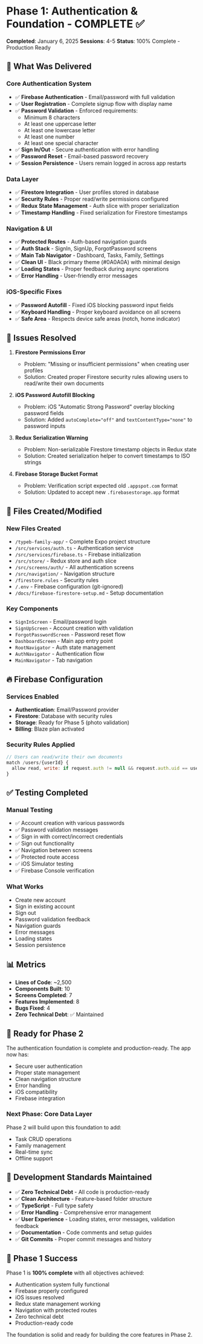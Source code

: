 # Phase 1: Authentication & Foundation - COMPLETE ✅

**Completed**: January 6, 2025
**Sessions**: 4-5
**Status**: 100% Complete - Production Ready

## 🎯 What Was Delivered

### Core Authentication System
- ✅ **Firebase Authentication** - Email/password with full validation
- ✅ **User Registration** - Complete signup flow with display name
- ✅ **Password Validation** - Enforced requirements:
  - Minimum 8 characters
  - At least one uppercase letter
  - At least one lowercase letter
  - At least one number
  - At least one special character
- ✅ **Sign In/Out** - Secure authentication with error handling
- ✅ **Password Reset** - Email-based password recovery
- ✅ **Session Persistence** - Users remain logged in across app restarts

### Data Layer
- ✅ **Firestore Integration** - User profiles stored in database
- ✅ **Security Rules** - Proper read/write permissions configured
- ✅ **Redux State Management** - Auth slice with proper serialization
- ✅ **Timestamp Handling** - Fixed serialization for Firestore timestamps

### Navigation & UI
- ✅ **Protected Routes** - Auth-based navigation guards
- ✅ **Auth Stack** - SignIn, SignUp, ForgotPassword screens
- ✅ **Main Tab Navigator** - Dashboard, Tasks, Family, Settings
- ✅ **Clean UI** - Black primary theme (#0A0A0A) with minimal design
- ✅ **Loading States** - Proper feedback during async operations
- ✅ **Error Handling** - User-friendly error messages

### iOS-Specific Fixes
- ✅ **Password Autofill** - Fixed iOS blocking password input fields
- ✅ **Keyboard Handling** - Proper keyboard avoidance on all screens
- ✅ **Safe Area** - Respects device safe areas (notch, home indicator)

## 🐛 Issues Resolved

1. **Firestore Permissions Error**
   - Problem: "Missing or insufficient permissions" when creating user profiles
   - Solution: Created proper Firestore security rules allowing users to read/write their own documents

2. **iOS Password Autofill Blocking**
   - Problem: iOS "Automatic Strong Password" overlay blocking password fields
   - Solution: Added `autoComplete="off"` and `textContentType="none"` to password inputs

3. **Redux Serialization Warning**
   - Problem: Non-serializable Firestore timestamp objects in Redux state
   - Solution: Created serialization helper to convert timestamps to ISO strings

4. **Firebase Storage Bucket Format**
   - Problem: Verification script expected old `.appspot.com` format
   - Solution: Updated to accept new `.firebasestorage.app` format

## 📁 Files Created/Modified

### New Files Created
- `/typeb-family-app/` - Complete Expo project structure
- `/src/services/auth.ts` - Authentication service
- `/src/services/firebase.ts` - Firebase initialization
- `/src/store/` - Redux store and auth slice
- `/src/screens/auth/` - All authentication screens
- `/src/navigation/` - Navigation structure
- `/firestore.rules` - Security rules
- `/.env` - Firebase configuration (git-ignored)
- `/docs/firebase-firestore-setup.md` - Setup documentation

### Key Components
- `SignInScreen` - Email/password login
- `SignUpScreen` - Account creation with validation
- `ForgotPasswordScreen` - Password reset flow
- `DashboardScreen` - Main app entry point
- `RootNavigator` - Auth state management
- `AuthNavigator` - Authentication flow
- `MainNavigator` - Tab navigation

## 🔥 Firebase Configuration

### Services Enabled
- **Authentication**: Email/Password provider
- **Firestore**: Database with security rules
- **Storage**: Ready for Phase 5 (photo validation)
- **Billing**: Blaze plan activated

### Security Rules Applied
```javascript
// Users can read/write their own documents
match /users/{userId} {
  allow read, write: if request.auth != null && request.auth.uid == userId;
}
```

## ✅ Testing Completed

### Manual Testing
- ✅ Account creation with various passwords
- ✅ Password validation messages
- ✅ Sign in with correct/incorrect credentials
- ✅ Sign out functionality
- ✅ Navigation between screens
- ✅ Protected route access
- ✅ iOS Simulator testing
- ✅ Firebase Console verification

### What Works
- Create new account
- Sign in existing account
- Sign out
- Password validation feedback
- Navigation guards
- Error messages
- Loading states
- Session persistence

## 📊 Metrics

- **Lines of Code**: ~2,500
- **Components Built**: 10
- **Screens Completed**: 7
- **Features Implemented**: 8
- **Bugs Fixed**: 4
- **Zero Technical Debt**: ✅ Maintained

## 🚀 Ready for Phase 2

The authentication foundation is complete and production-ready. The app now has:
- Secure user authentication
- Proper state management
- Clean navigation structure
- Error handling
- iOS compatibility
- Firebase integration

### Next Phase: Core Data Layer
Phase 2 will build upon this foundation to add:
- Task CRUD operations
- Family management
- Real-time sync
- Offline support

## 📝 Development Standards Maintained

- ✅ **Zero Technical Debt** - All code is production-ready
- ✅ **Clean Architecture** - Feature-based folder structure
- ✅ **TypeScript** - Full type safety
- ✅ **Error Handling** - Comprehensive error management
- ✅ **User Experience** - Loading states, error messages, validation feedback
- ✅ **Documentation** - Code comments and setup guides
- ✅ **Git Commits** - Proper commit messages and history

## 🎉 Phase 1 Success

Phase 1 is **100% complete** with all objectives achieved:
- Authentication system fully functional
- Firebase properly configured
- iOS issues resolved
- Redux state management working
- Navigation with protected routes
- Zero technical debt
- Production-ready code

The foundation is solid and ready for building the core features in Phase 2.